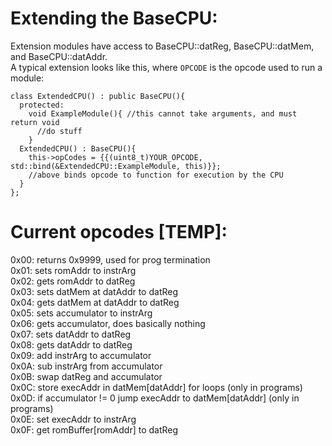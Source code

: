 # Extending the BaseCPU:
Extension modules have access to BaseCPU::datReg, BaseCPU::datMem, and BaseCPU::datAddr.    
A typical extension looks like this, where `OPCODE` is the opcode used to run a module:    
<pre><code>class ExtendedCPU() : public BaseCPU(){    
  protected:    
    void ExampleModule(){ //this cannot take arguments, and must return void    
      //do stuff    
    }   
  ExtendedCPU() : BaseCPU(){    
    this->opCodes = {{(uint8_t)YOUR_OPCODE, std::bind(&ExtendedCPU::ExampleModule, this)}}; 
    //above binds opcode to function for execution by the CPU     
  }    
};</code></pre>
# Current opcodes [TEMP]:  
0x00: returns 0x9999, used for prog termination   
0x01: sets romAddr to instrArg  
0x02: gets romAddr to datReg  
0x03: sets datMem at datAddr to datReg  
0x04: gets datMem at datAddr to datReg  
0x05: sets accumulator to instrArg  
0x06: gets accumulator, does basically nothing  
0x07: sets datAddr to datReg  
0x08: gets datAddr to datReg  
0x09: add instrArg to accumulator   
0x0A: sub instrArg from accumulator   
0x0B: swap datReg and accumulator   
0x0C: store execAddr in datMem[datAddr] for loops (only in programs)  
0x0D: if accumulator != 0 jump execAddr to datMem[datAddr] (only in programs)   
0x0E: set execAddr to instrArg  
0x0F: get romBuffer[romAddr] to datReg  
